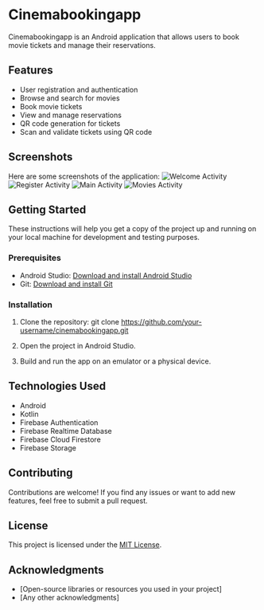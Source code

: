 # Cinemabookingapp

Cinemabookingapp is an Android application that allows users to book movie tickets and manage their reservations.

## Features

- User registration and authentication
- Browse and search for movies
- Book movie tickets
- View and manage reservations
- QR code generation for tickets
- Scan and validate tickets using QR code

## Screenshots

Here are some screenshots of the application:
![Welcome Activity](https://github.com/rafailpapastamou/cinema-booking-app/blob/main/Screenshots/Welcome%20Activity.jpg)
![Register Activity](https://github.com/rafailpapastamou/cinema-booking-app/blob/main/Screenshots/Register%20Activity.jpg)
![Main Activity](https://github.com/rafailpapastamou/cinema-booking-app/blob/main/Screenshots/Main%20Activity.jpg)
![Movies Activity](https://github.com/rafailpapastamou/cinema-booking-app/blob/main/Screenshots/Movies%20Activity.jpg)


## Getting Started

These instructions will help you get a copy of the project up and running on your local machine for development and testing purposes.

### Prerequisites

- Android Studio: [Download and install Android Studio](https://developer.android.com/studio)
- Git: [Download and install Git](https://git-scm.com/)

### Installation

1. Clone the repository:
git clone https://github.com/your-username/cinemabookingapp.git

2. Open the project in Android Studio.

3. Build and run the app on an emulator or a physical device.

## Technologies Used

- Android
- Kotlin
- Firebase Authentication
- Firebase Realtime Database
- Firebase Cloud Firestore
- Firebase Storage

## Contributing

Contributions are welcome! If you find any issues or want to add new features, feel free to submit a pull request.

## License

This project is licensed under the [MIT License](LICENSE).

## Acknowledgments

- [Open-source libraries or resources you used in your project]
- [Any other acknowledgments]
